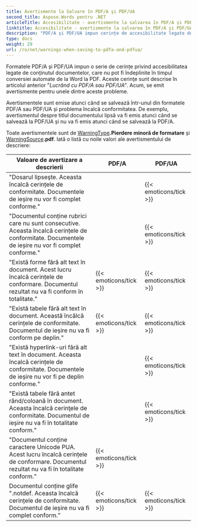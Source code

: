 ```yaml
---
title: Avertismente la Salvare în PDF/A şi PDF/UA
second_title: Aspose.Words pentru .NET
articleTitle: Accesibilitate - avertismente la salvarea în PDF/A și PDF/UA
linktitle: Accesibilitate - avertismente la salvarea în PDF/A și PDF/UA
description: "PDF/A și PDF/UA impun cerințe de accesibilitate legate de conținutul documentului. Când se salvează în PDF/A sau PDF/UA în C # și problema încalcă conformitatea, este emisă o avertizare."
type: docs
weight: 29
url: /ro/net/warnings-when-saving-to-pdfa-and-pdfua/
---
```


Formatele PDF/A și PDF/UA impun o serie de cerințe privind accesibilitatea legate de conținutul documentelor, care nu pot fi îndeplinite în timpul conversiei automate de la Word la PDF. Aceste cerinţe sunt descrise în articolul anterior "*Lucrând cu PDF/A sau PDF/UA"*. Acum, se emit avertismente pentru unele dintre aceste probleme.

Avertismentele sunt emise atunci când se salvează într-unul din formatele PDF/A sau PDF/UA și problema încalcă conformitatea. De exemplu, avertismentul despre titlul documentului lipsă va fi emis atunci când se salvează la PDF/UA și nu va fi emis atunci când se salvează la PDF/A.

Toate avertismentele sunt de [WarningType](https://reference.aspose.com/words/net/aspose.words/warningtype/)**.Pierdere minoră de formatare** și [WarningSource](https://reference.aspose.com/words/net/aspose.words/warningsource/)**.pdf**. Iată o listă cu noile valori ale avertismentului de descriere:

| Valoare de avertizare a descrierii | PDF/A | PDF/UA |
| ------------------------------------------------------------ | ---------------------- | ---------------------- |
| "Dosarul lipseşte. Aceasta încalcă cerințele de conformitate. Documentele de ieșire nu vor fi complet conforme." |  | {{< emoticons/tick >}} |
| "Documentul conține rubrici care nu sunt consecutive. Aceasta încalcă cerințele de conformitate. Documentele de ieșire nu vor fi complet conforme." |  | {{< emoticons/tick >}} |
| "Există forme fără alt text în document. Acest lucru încalcă cerințele de conformare. Documentul rezultat nu va fi conform în totalitate." | {{< emoticons/tick >}} | {{< emoticons/tick >}} |
| "Există tabele fără alt text în document. Această încălcă cerințele de conformitate. Documentul de ieșire nu va fi conform pe deplin." | {{< emoticons/tick >}} | {{< emoticons/tick >}} |
| "Există hyperlink-uri fără alt text în document. Aceasta încalcă cerințele de conformitate. Documentele de ieșire nu vor fi pe deplin conforme." |  | {{< emoticons/tick >}} |
| "Există tabele fără antet rând/coloană în document. Aceasta încalcă cerinţele de conformitate. Documentul de ieșire nu va fi în totalitate conform." |  | {{< emoticons/tick >}} |
| "Documentul conține caractere Unicode PUA. Acest lucru încalcă cerințele de conformare. Documentul rezultat nu va fi în totalitate conform." | {{< emoticons/tick >}} |  |
| Documentul conține glife ".notdef. Aceasta încalcă cerințele de conformitate. Documentul de ieșire nu va fi complet conform." | {{< emoticons/tick >}} | {{< emoticons/tick >}} |